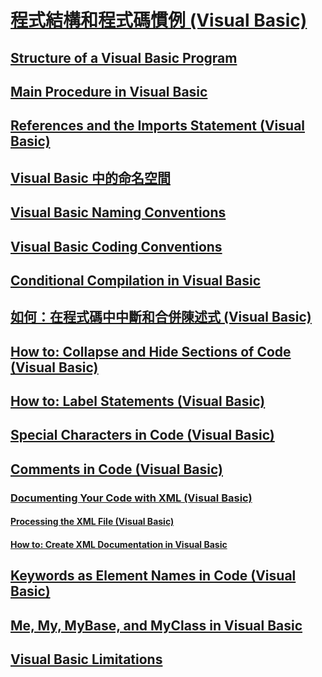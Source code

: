 # [程式結構和程式碼慣例 (Visual Basic)](program-structure-and-code-conventions.md)
## [Structure of a Visual Basic Program](structure-of-a-visual-basic-program.md)
## [Main Procedure in Visual Basic](main-procedure.md)
## [References and the Imports Statement (Visual Basic)](references-and-the-imports-statement.md)
## [Visual Basic 中的命名空間](namespaces.md)
## [Visual Basic Naming Conventions](naming-conventions.md)
## [Visual Basic Coding Conventions](coding-conventions.md)
## [Conditional Compilation in Visual Basic](conditional-compilation.md)
## [如何：在程式碼中中斷和合併陳述式 (Visual Basic)](how-to-break-and-combine-statements-in-code.md)
## [How to: Collapse and Hide Sections of Code (Visual Basic)](how-to-collapse-and-hide-sections-of-code.md)
## [How to: Label Statements (Visual Basic)](how-to-label-statements.md)
## [Special Characters in Code (Visual Basic)](special-characters-in-code.md)
## [Comments in Code (Visual Basic)](comments-in-code.md)
### [Documenting Your Code with XML (Visual Basic)](documenting-your-code-with-xml.md)
#### [Processing the XML File (Visual Basic)](processing-the-xml-file.md)
#### [How to: Create XML Documentation in Visual Basic](how-to-create-xml-documentation.md)
## [Keywords as Element Names in Code (Visual Basic)](keywords-as-element-names-in-code.md)
## [Me, My, MyBase, and MyClass in Visual Basic](me-my-mybase-and-myclass.md)
## [Visual Basic Limitations](limitations.md)
